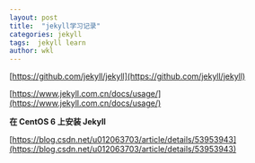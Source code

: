 ```yaml
---
layout: post
title:  "jekyll学习记录"
categories: jekyll
tags:  jekyll learn 
author: wkl
---
```


[https://github.com/jekyll/jekyll](https://github.com/jekyll/jekyll)

[https://www.jekyll.com.cn/docs/usage/](https://www.jekyll.com.cn/docs/usage/)

**在 CentOS 6 上安装 Jekyll**

[https://blog.csdn.net/u012063703/article/details/53953943](https://blog.csdn.net/u012063703/article/details/53953943)